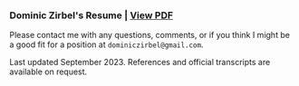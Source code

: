 ### Dominic Zirbel's Resume | [View PDF](http://dzirbel.github.io/resume/v2/resume.pdf)

Please contact me with any questions, comments, or if you think I might be a good fit for a position at `dominiczirbel@gmail.com`.

Last updated September 2023. References and official transcripts are available on request.
